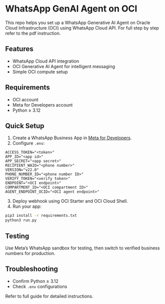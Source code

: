 # WhatsApp GenAI Agent on OCI

This repo helps you set up a WhatsApp Generative AI Agent on Oracle Cloud Infrastructure (OCI) using WhatsApp Cloud API. For full step by step refer to the pdf instruction.

## Features
- WhatsApp Cloud API integration
- OCI Generative AI Agent for intelligent messaging
- Simple OCI compute setup

## Requirements
- OCI account
- Meta for Developers account
- Python ≥ 3.12

## Quick Setup
1. Create a WhatsApp Business App in [Meta for Developers](https://developers.facebook.com).
2. Configure `.env`:
```env
ACCESS_TOKEN="<token>"
APP_ID="<app id>"
APP_SECRET="<app secret>"
RECIPIENT_WAID="<phone number>"
VERSION="v22.0"
PHONE_NUMBER_ID="<phone number ID>"
VERIFY_TOKEN="<verify token>"
ENDPOINT="<OCI endpoint>"
COMPARTMENT_ID="<OCI compartment ID>"
AGENT_ENDPOINT_OCID="<OCI agent endpoint>"
```
3. Deploy webhook using OCI Starter and OCI Cloud Shell.
4. Run your app:
```bash
pip3 install -r requirements.txt
python3 run.py
```

## Testing
Use Meta’s WhatsApp sandbox for testing, then switch to verified business numbers for production.

## Troubleshooting
- Confirm Python ≥ 3.12
- Check `.env` configurations

Refer to full guide for detailed instructions.

